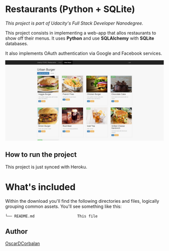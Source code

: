 # Restaurants (Python + SQLite)

_This project is part of Udacity's Full Stack Developer Nanodegree._

This project consists in implementing a web-app that allos restaurants to show off their menus. It uses **Python** and use **SQLAlchemy** with **SQLite** databases.

It also implements OAuth authentication via Google and Facebook services.

![screenshot](/screenshot.jpg?raw=true "Project as of 29 February 2016")


## How to run the project

This project is just synced with Heroku.


# What's included


Within the download you'll find the following directories and files, logically grouping common assets. You'll see something like this:
```  
└── README.md                   This file
```

## Author

[OscarDCorbalan](http://www.oscardc.com)
